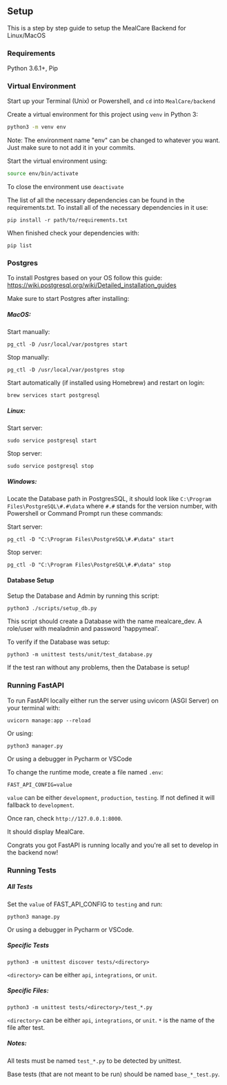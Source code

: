 ## Setup 

This is a step by step guide to setup the MealCare Backend for Linux/MacOS

### Requirements


Python 3.6.1+, Pip 

### Virtual Environment

Start up your Terminal (Unix) or Powershell, and `cd` into `MealCare/backend`

Create a virtual environment for this project using `venv` in Python 3:

```zsh
python3 -m venv env
```
Note: The environment name "env" can be changed to whatever you want. Just make sure to not add it in your commits.

Start the virtual environment using:
```zsh
source env/bin/activate
```

To close the environment use `deactivate`



The list of all the necessary dependencies can be found in the requirements.txt. 
To install all of the necessary dependencies in it use:

```text
pip install -r path/to/requirements.txt
```

When finished check your dependencies with:

```text
pip list
```

### Postgres

To install Postgres based on your OS follow this guide:
https://wiki.postgresql.org/wiki/Detailed_installation_guides

Make sure to start Postgres after installing:

##### MacOS:
Start manually:
```text
pg_ctl -D /usr/local/var/postgres start
```

Stop manually:
```text
pg_ctl -D /usr/local/var/postgres stop
```

Start automatically (if installed using Homebrew) and restart on login:
```text
brew services start postgresql
```

##### Linux:

Start server:
```text
sudo service postgresql start
```

Stop server:
```text
sudo service postgresql stop
```


##### Windows:
Locate the Database path in PostgresSQL, it should look like `C:\Program Files\PostgreSQL\#.#\data` where `#.#` stands for the version number, 
with Powershell or Command Prompt run these commands:

Start server:
```text
pg_ctl -D "C:\Program Files\PostgreSQL\#.#\data" start
```

Stop server:
```text
pg_ctl -D "C:\Program Files\PostgreSQL\#.#\data" stop
```


#### Database Setup
Setup the Database and Admin by running this script:
```zsh
python3 ./scripts/setup_db.py
```
This script should create a Database with the name mealcare_dev. 
A role/user with mealadmin and password 'happymeal'.


To verify if the Database was setup:

```text
python3 -m unittest tests/unit/test_database.py
```

If the test ran without any problems, then the Database is setup!

### Running FastAPI


To run FastAPI locally either run the server using uvicorn (ASGI Server) on your terminal with:
```
uvicorn manage:app --reload
```

Or using:

```text
python3 manager.py
```

Or using a debugger in Pycharm or VSCode

To change the runtime mode, create a file named `.env`:
```text
FAST_API_CONFIG=value
```
`value` can be either `development`, `production`, `testing`. If not defined it will fallback to `development`.


Once ran, check `http://127.0.0.1:8000`.

It should display MealCare. 

Congrats you got FastAPI is running locally and you're all set to develop in the backend now!

### Running Tests


##### All Tests

Set the `value` of FAST_API_CONFIG to `testing` and run:

```
python3 manage.py
```

Or using a debugger in Pycharm or VSCode.


##### Specific Tests

```
python3 -m unittest discover tests/<directory>
```

`<directory>` can be either `api`, `integrations`, or `unit`.


##### Specific Files:


```
python3 -m unittest tests/<directory>/test_*.py
```

`<directory>` can be either `api`, `integrations`, or `unit`. 
`*` is the name of the file after test.

##### Notes:

All tests must be named `test_*.py` to be detected by unittest. 

Base tests (that are not meant to be run) should be named `base_*_test.py`.